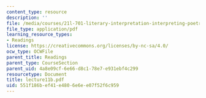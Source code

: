 ```yaml
---
content_type: resource
description: ''
file: /media/courses/21l-701-literary-interpretation-interpreting-poetry-fall-2003/551f186bef41e4806e6ee07f52f6c959_lecture11b.pdf
file_type: application/pdf
learning_resource_types:
- Readings
license: https://creativecommons.org/licenses/by-nc-sa/4.0/
ocw_type: OCWFile
parent_title: Readings
parent_type: CourseSection
parent_uid: 4a8e09cf-6e66-d8c1-78e7-e931ebf4c299
resourcetype: Document
title: lecture11b.pdf
uid: 551f186b-ef41-e480-6e6e-e07f52f6c959
---
```

